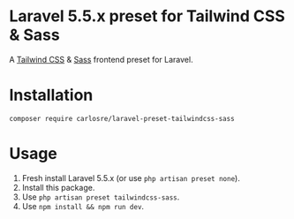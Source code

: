 # Laravel 5.5.x preset for Tailwind CSS & Sass
A [Tailwind CSS](https://tailwindcss.com) &amp; [Sass](http://sass-lang.com) frontend preset for Laravel.

# Installation
```
composer require carlosre/laravel-preset-tailwindcss-sass
```

# Usage
1. Fresh install Laravel 5.5.x (or use `php artisan preset none`).
2. Install this package.
3. Use `php artisan preset tailwindcss-sass`.
4. Use `npm install && npm run dev`.

